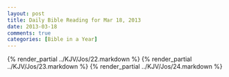 ```yaml
---
layout: post
title: Daily Bible Reading for Mar 18, 2013
date: 2013-03-18
comments: true
categories: [Bible in a Year]
---
```

{% render_partial ../KJV/Jos/22.markdown %}
{% render_partial ../KJV/Jos/23.markdown %}
{% render_partial ../KJV/Jos/24.markdown %}
